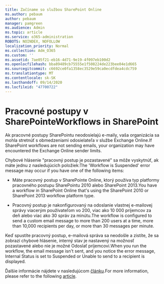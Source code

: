 ```yaml
---
title: Začíname so službou SharePoint Online
ms.author: pebaum
author: pebaum
manager: pamgreen
ms.audience: Admin
ms.topic: article
ms.service: o365-administration
ROBOTS: NOINDEX, NOFOLLOW
localization_priority: Normal
ms.collection: Adm_O365
ms.custom: ''
ms.assetid: 7ae05f21-eb16-4d71-9e19-4f097eb100d2
ms.openlocfilehash: bba89489cb75555e1f508224de223bee04e1d665
ms.sourcegitcommit: c6692ce0fa1358ec3529e59ca0ecdfdea4cdc759
ms.translationtype: MT
ms.contentlocale: sk-SK
ms.lasthandoff: 09/14/2020
ms.locfileid: "47700722"
---
```

# <a name="workflows-in-sharepoint"></a><span data-ttu-id="3a4a3-102">Pracovné postupy v SharePointe</span><span class="sxs-lookup"><span data-stu-id="3a4a3-102">Workflows in SharePoint</span></span>

<span data-ttu-id="3a4a3-103">Ak pracovné postupy SharePointu neodosielajú e-maily, vaša organizácia sa mohla stretnúť s obmedzeniami odosielateľa v službe Exchange Online.</span><span class="sxs-lookup"><span data-stu-id="3a4a3-103">If SharePoint workflows are not sending emails, your organization may have encountered the Exchange Online sender limits.</span></span>

<span data-ttu-id="3a4a3-104">Chybové hlásenie "pracovný postup je pozastavené" sa môže vyskytnúť, ak máte jednu z nasledujúcich položiek:</span><span class="sxs-lookup"><span data-stu-id="3a4a3-104">The 'Workflow is Suspended' error message may occur if you have one of the following items:</span></span>

- <span data-ttu-id="3a4a3-105">Máte pracovný postup v SharePointe Online, ktorý používa typ platformy pracovného postupu SharePointu 2010 alebo SharePoint 2013.</span><span class="sxs-lookup"><span data-stu-id="3a4a3-105">You have a workflow in SharePoint Online that's using the SharePoint 2010 or SharePoint 2013 workflow platform type.</span></span>

- <span data-ttu-id="3a4a3-106">Pracovný postup je nakonfigurovaný na odoslanie vlastnej e-mailovej správy viacerým používateľom vo 200, viac ako 10 000 príjemcov za deň alebo viac ako 30 správ za minútu.</span><span class="sxs-lookup"><span data-stu-id="3a4a3-106">The workflow is configured to send a custom email message to more than 200 users at a time, more than 10,000 recipients per day, or more than 30 messages per minute.</span></span>

<span data-ttu-id="3a4a3-107">Keď spustíte pracovný postup, e-mailová správa sa neodošle a zistíte, že sa zobrazí chybové hlásenie, interný stav je nastavený na možnosť pozastavené alebo nie je možné Odoslať príjemcovi.</span><span class="sxs-lookup"><span data-stu-id="3a4a3-107">When you run the workflow, the email message isn't sent, and you notice the error message, Internal Status is set to Suspended or Unable to send to a recipient is displayed.</span></span>

<span data-ttu-id="3a4a3-108">Ďalšie informácie nájdete v nasledujúcom [článku](https://docs.microsoft.com/sharepoint/support/workflows/configured-workflow-fails-running).</span><span class="sxs-lookup"><span data-stu-id="3a4a3-108">For more information, please refer to the following [article](https://docs.microsoft.com/sharepoint/support/workflows/configured-workflow-fails-running).</span></span>

